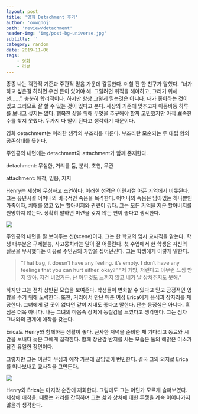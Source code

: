 ```yaml
---
layout: post
title: '영화 Detachment 후기'
author: 'oowgnoj'
path: 'review/detachment'
header-img: 'img/post-bg-universe.jpg'
subtitle: ''
category: random
date: 2019-11-06
tags:
    - 영화
    - 리뷰
---
```


종종 나는 객관적 기준과 주관적 믿음 가운데 갈등한다. 며칠 전 한 친구가 말했다. “너가 하고 싶은걸 하려면 우선 돈이 있어야 해. 그럴려면 취직을 해야하고, 그러기 위해선……”. 충분히 합리적이다. 하지만 항상 그렇게 믿는것은 아니다. 내가 좋아하는 것이 있고 그러므로 잘 할 수 있는 것이 있다고 본다. 세상의 기준에 맞추고자 아등바등 하루를 보내고 싶지는 않다. 행복한 삶을 위해 무엇을 추구해야 할까 고민했지만 아직 뾰족한 수를 찾지 못했다. 두가지 다 말이 된다고 생각하기 때문이다.

영화 detachment는 이러한 생각의 부조리를 다룬다. 부조리란 모순되는 두 대립 항의 공존상태를 뜻한다.

주인공의 내면에는 detachment와 attachment가 함께 존재한다.

detachment: 무심한, 거리를 둠, 분리, 초연, 무관

attachment: 애착, 믿음, 지지

Henry는 세상에 무심하고 초연하다. 이러한 성격은 어린시절 아픈 기억에서 비롯된다. 그는 유년시절 어머니의 비극적인 죽음을 목격한다. 어머니의 죽음은 남아있는 하나뿐인 가족이자, 치매를 앓고 있는 할아버지와 관련이 깊다. 그는 모든 기억을 지운 할아버지를 원망하지 않는다. 정확히 말하면 미련을 갖지 않는 편이 좋다고 생각한다.

![](https://cdn-images-1.medium.com/max/2000/0*jpav_9af5hYfJjmJ)

주인공의 내면을 잘 보여주는 신(scene)이다. 그는 한 학교의 임시 교사직을 맡는다. 학생 대부분은 구제불능, 사고뭉치라는 말이 잘 어울린다. 첫 수업에서 한 학생은 자신의 질문을 무시했다는 이유로 주인공의 가방을 집어던진다. 그는 학생에게 이렇게 말한다.

> “That bag, it doesn’t have any feeling. it’s empty. I don’t have any feelings that you can hurt either. okay?”
> “저 가방, 저런다고 아무런 느낌 받지 않아. 저건 비었거든. 난 아무것도 느끼지 않고 네가 날 상처주지도 못해.”

하지만 그는 점차 상반된 모습을 보여준다. 학생들이 변화할 수 있다고 믿고 긍정적인 영향을 주기 위해 노력한다. 또한, 거리에서 만난 매춘 여성 Erica에게 음식과 잠자리를 제공한다. 그녀에게 갈 곳이 없다면 같이 지내도 좋다고 말한다. 단순 동정심은 아니다. 흑심은 더욱 아니다. 나는 그녀의 마음속 상처에 동질감을 느꼈다고 생각한다. 그는 점차 그녀와의 관계에 애착을 갖는다.

Erica도 Henry와 함께하는 생활이 좋다. 근사한 저녁을 준비한 채 기다리고 동료와 시간을 보내다 늦은 그에게 집착한다. 함께 장난감 반지를 사는 모습은 둘의 해맑은 미소가 담긴 유일한 장면이다.

그렇지만 그는 여전히 무심과 애착 가운데 끊임없이 번민한다. 결국 그의 의지로 Erica를 떠나보내고 교사직을 그만둔다.

![](https://cdn-images-1.medium.com/max/2000/0*kbNLKVGSd-IB799i)

Henry와 Erica는 마지막 순간에 재회한다. 그럼에도 그는 어딘가 모르게 슬퍼보였다. 세상에 애착을, 때로는 거리를 간직하며 그는 삶과 상처에 대한 투쟁을 계속 이어나가지 않을까 생각한다.
